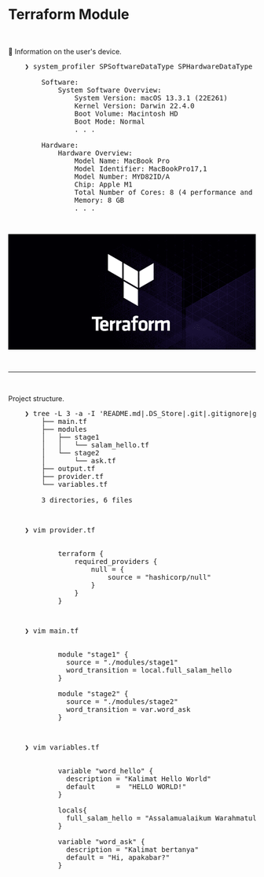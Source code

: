 # Terraform Module

&nbsp;

&#x1F516; Information on the user's device.<br />
<pre>
    ❯ system_profiler SPSoftwareDataType SPHardwareDataType

        Software:
            System Software Overview:
                System Version: macOS 13.3.1 (22E261)
                Kernel Version: Darwin 22.4.0
                Boot Volume: Macintosh HD
                Boot Mode: Normal    
                . . .

        Hardware:
            Hardware Overview:
                Model Name: MacBook Pro
                Model Identifier: MacBookPro17,1
                Model Number: MYD82ID/A
                Chip: Apple M1
                Total Number of Cores: 8 (4 performance and 4 efficiency)
                Memory: 8 GB
                . . .
</pre>

&nbsp;

<div align="center">
    <img src="./gambar-petunjuk/ss_terraform_logo_black.png" alt="ss_terraform_logo_black" style="display: block; margin: 0 auto;">
</div> 

&nbsp;

---

&nbsp;

Project structure.
<pre>
    ❯ tree -L 3 -a -I 'README.md|.DS_Store|.git|.gitignore|gambar-petunjuk|.terraform|*.hcl|*.tfstate|*.tfstate.backup' ./
        ├── main.tf
        ├── modules
        │   ├── stage1
        │   │   └── salam_hello.tf
        │   └── stage2
        │       └── ask.tf
        ├── output.tf
        ├── provider.tf
        └── variables.tf

        3 directories, 6 files
</pre>

&nbsp;

<pre>
    ❯ vim provider.tf


            terraform {
                required_providers {
                    null = {
                        source = "hashicorp/null"
                    }
                }
            }
</pre>

&nbsp;

<pre>
    ❯ vim main.tf


            module "stage1" {
              source = "./modules/stage1"
              word_transition = local.full_salam_hello
            }
            
            module "stage2" {
              source = "./modules/stage2"
              word_transition = var.word_ask
            }
</pre>

&nbsp;

<pre>
    ❯ vim variables.tf


            variable "word_hello" {
              description = "Kalimat Hello World"
              default     =  "HELLO WORLD!"
            }
            
            locals{
              full_salam_hello = "Assalamualaikum Warahmatullah Wabarakatuh, ${var.word_hello}"
            }
            
            variable "word_ask" {
              description = "Kalimat bertanya"
              default = "Hi, apakabar?"
            }
</pre>
